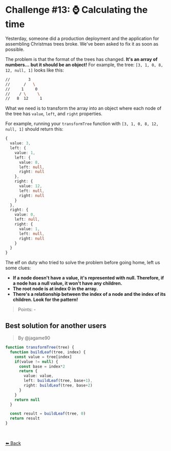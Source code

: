 # Challenge #13: ⌚️ Calculating the time

Yesterday, someone did a production deployment and the application for assembling Christmas trees broke. We've been asked to fix it as soon as possible.

The problem is that the format of the trees has changed. **It's an array of numbers…** **but it should be an object!** For example, the tree: ```[3, 1, 0, 8, 12, null, 1]``` looks like this:

```bash
//        3
//      /   \
//     1     0
//    / \     \
//   8  12     1
```

What we need is to transform the array into an object where each node of the tree has ```value```, ```left```, and ```right``` properties.

For example, running your ```transformTree``` function with ```[3, 1, 0, 8, 12, null, 1]``` should return this:

```typescript
{
  value: 3,
  left: {
    value: 1,
    left: {
      value: 8,
      left: null,
      right: null
    },
    right: {
      value: 12,
      left: null,
      right: null
    }
  },
  right: {
    value: 0,
    left: null,
    right: {
      value: 1,
      left: null,
      right: null
    }
  }
}
```

The elf on duty who tried to solve the problem before going home, left us some clues:

* **If a node doesn't have a value, it's represented with null. Therefore, if a node has a null value, it won't have any children.**
* **The root node is at index 0 in the array.**
* **There's a relationship between the index of a node and the index of its children. Look for the pattern!**

> Points: -

## Best solution for another users

> By @jagame90

```typescript
function transformTree(tree) {
  function buildLeaf(tree, index) {
    const value = tree[index]
    if(value != null) {
      const base = index*2
      return {
        value: value,
        left: buildLeaf(tree, base+1),
        right: buildLeaf(tree, base+2)
      }
    }
    return null
  }

  const result = buildLeaf(tree, 0)
  return result
}
```

<br>

[⬅️ Back](https://github.com/AlecANL/adventjs/tree/main/src/2023)
